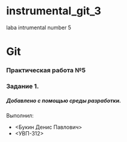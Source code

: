 # instrumental_git_3
laba intrumental number 5

# Git
### Практическая работа №5
### Задание 1.
##### Добавлено с помощью среды разработки.
Выполнил:
* <Букин Денис Павлович>
* <УВП-312>
